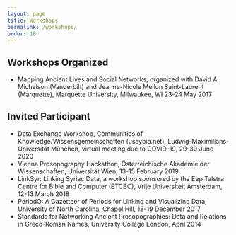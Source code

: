 ```yaml
---
layout: page
title: Workshops
permalink: /workshops/
order: 10
---
```


## Workshops Organized
 - Mapping Ancient Lives and Social Networks, organized with David A. Michelson (Vanderbilt) and Jeanne-Nicole Mellon Saint-Laurent (Marquette), Marquette University, Milwaukee, WI 23-24 May 2017


## Invited Participant
 - Data Exchange Workshop, Communities of Knowledge/Wissensgemeinschaften (usaybia.net), Ludwig-Maximilians-Universität München, virtual meeting due to COVID-19, 29-30 June 2020
 - Vienna Prosopography Hackathon, Österreichische Akademie der Wissenschaften, Universität Wien, 13-15 February 2019
 - LinkSyr: Linking Syriac Data, a workshop sponsored by the Eep Talstra Centre for Bible and Computer (ETCBC), Vrije Universiteit Amsterdam, 12-13 March 2018
 - PeriodO: A Gazetteer of Periods for Linking and Visualizing Data, University of North Carolina, Chapel Hill, 18-19 December 2017
 - Standards for Networking Ancient Prosopographies: Data and Relations in Greco-Roman Names, University College London, April 2014




[jekyll-organization]: https://github.com/jekyll

